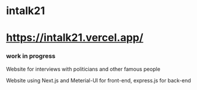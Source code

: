 # intalk21
# https://intalk21.vercel.app/

### work in progress

Website for interviews with politicians and other famous people

Website using Next.js and Meterial-UI for front-end, express.js for back-end
